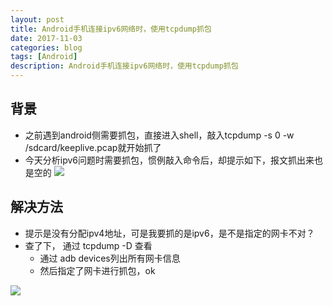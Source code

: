 ```yaml
---
layout: post
title: Android手机连接ipv6网络时，使用tcpdump抓包
date: 2017-11-03
categories: blog
tags: [Android]
description: Android手机连接ipv6网络时，使用tcpdump抓包
---
```



## 背景

- 之前遇到android侧需要抓包，直接进入shell，敲入tcpdump -s 0 -w /sdcard/keeplive.pcap就开始抓了
- 今天分析ipv6问题时需要抓包，惯例敲入命令后，却提示如下，报文抓出来也是空的
![](http://oybmb6yjg.bkt.clouddn.com/tcpdump_ipv6_problem.png)

## 解决方法

- 提示是没有分配ipv4地址，可是我要抓的是ipv6，是不是指定的网卡不对？
- 查了下， 通过 tcpdump -D 查看
    - 通过 adb devices列出所有网卡信息
    - 然后指定了网卡进行抓包，ok

![](http://oybmb6yjg.bkt.clouddn.com/tcpdump_ipv6.png)
